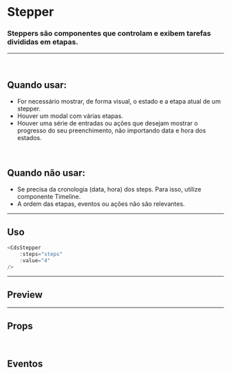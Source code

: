 # Stepper

### Steppers são componentes que controlam e exibem tarefas divididas em etapas.

---
<br>

## Quando usar:
- For necessário mostrar, de forma visual, o estado e a etapa atual de um stepper.
- Houver um modal com várias etapas.
- Houver uma série de entradas ou ações que desejam mostrar o progresso do seu preenchimento, não importando data e hora dos estados.

<br>

## Quando não usar:
- Se precisa da cronologia (data, hora) dos steps. Para isso, utilize componente Timeline.
- A ordem das etapas, eventos ou ações não são relevantes.

---

## Uso

```js
<CdsStepper
	:steps="steps"
	:value="4"
/>
```

---

## Preview

<PreviewBuilder
	:args
	:component="CdsStepper"
	:events
/>

---

## Props

<APITable
	name="CdsStepper"
	section="props"
/>
<br>

## Eventos

<APITable
	name="CdsStepper"
	section="events"
/>
<br>

<script setup>
import { ref } from 'vue';
import CdsStepper from '@/components/Stepper.vue';

const events = [
	'input'
];

const steps = ref([
	{ label: 'Dados da operadora', completed: true, inProcessing: false, error: false },
	{ label: 'Bandeira 2', completed: false, inProcessing: true, error: false },
	{ label: 'Bandeira 3', completed: false, inProcessing: false, error: true },
	{ label: 'Bandeira 4', completed: false, inProcessing: false, error: false },
	{ label: 'Bandeira 5', completed: false, inProcessing: false, error: false },
]);

const args = ref({
	steps,
	value: 4,
});
</script>
